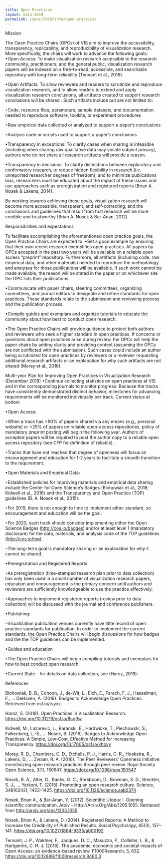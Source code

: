 ```yaml
---
title: Open Practices
layout: main-2019
permalink: /year/2019/info/open-practices
---
```



Mission

The Open Practice Chairs (OPCs) of VIS aim to improve the accessibility, transparency, replicability, and reproducibility of visualization research. More specifically, the chairs will work to advance the following goals:
•Open Access: To make visualization research accessible to the research community, practitioners, and the general public, visualization research papers will be indexed on a free-to-read, accessible, and searchable repository with long-term reliability (Tennant et al., 2016).


•Open Artifacts: To allow reviewers and readers to scrutinize and reproduce visualization research, and to allow readers to extend and apply visualization research conclusions, all artifacts created to support research conclusions will be shared . Such artifacts include but are not limited to: 


◦Code, resource files, parameters, sample datasets, and documentation needed to reproduce software, toolkits, or experiment procedures


◦Raw empirical data collected or analyzed to support a paper’s conclusions


◦Analysis code or scripts used to support a paper’s conclusions


•Transparency in exceptions: To clarify cases when sharing is infeasible (including when sharing raw qualitative data may violate subject privacy), authors who do not share all research artifacts will provide a reason.


•Transparency in decisions: To clarify distinctions between exploratory and confirmatory research, to reduce hidden flexibility in research (i.e. unreported researcher degrees of freedom), and to minimize publications bias, researchers must be educated about the impact of these issues and use approaches such as preregistration and registered reports (Brian A. Nosek & Lakens, 2014).




By working towards achieving these goals, visualization research will become more accessible, transparent, and self-correcting, and the conclusions and guidelines that result from that research will be more credible and trustworthy (Brian A. Nosek & Bar-Anan, 2012).


Responsibilities and expectations

To facilitate accomplishing the aforementioned open practice goals, the Open Practice Chairs are expected to:
•Set a good example by ensuring that their own recent research exemplifies open practices. All papers by OPCs accepted in the past two years will be available on a reliable open access “preprint” repository. Furthermore, all artifacts (including code, raw empirical data, and other materials) needed to reproduce the methodology and analyses for those publications will be available. If such work cannot be made available, the reason will be stated in the paper or on whichever site the OPC lists their publications.


•Communicate with paper chairs, steering committees, organizing committees, and journal editors to designate and refine standards for open practices. These standards relate to the submission and reviewing process and the publication process.


•Compile guides and exemplars and organize tutorials to educate the community about how best to conduct open research.


•The Open Practice Chairs will provide guidance to protect both authors and reviewers who seek a higher standard in open practices. If concerns or questions about open practices arise during review, the OPCs will help the paper chairs by adding clarity and providing context (assuming the OPCs are not conflicted with the submission). Such cases could include an author being scrutinized for open practices by reviewers or a reviewer requesting additional research artifacts or an explanation for why such artifacts are not shared (Morey et al., 2016).



Multi-year Plan for Improving Open Practices in Visualization Research (December 2018)
•Continue collecting statistics on open practices at VIS and in the corresponding journals to monitor progress. Because the tracks have consistently demonstrated distinct behavior, milestones for advancing requirements will be monitored individually per track. Current status at bottom


•Open Access:


◦When a track has >90% of papers shared via any means (e.g., personal website) or >25% of papers on reliable open-access repositories, policy of mandatory preprint posting will begin the following year. Authors of accepted papers will be required to post the author copy to a reliable open access repository (see CFP for definition of reliable).


◦Tracks that have not reached that degree of openness will focus on encouragement and education for 1-2 years to facilitate a smooth transition to the requirement.


•Open Materials and Empirical Data:


◦Established policies for improving materials and empirical data sharing include the Center for Open Science’s Badges (Blohowiak et al., 2018; Kidwell et al., 2016) and the Transparency and Open Practice (TOP) guidelines (B. A. Nosek et al., 2015).


◦For 2019, there is not enough to time to implement either standard, so encouragement and education will be the goal.


◦For 2020, each track should consider implementing either the Open Science Badges (http://cos.io/badges) and/or at least level 1 (mandatory disclosure) for the data, materials, and analysis code of the TOP guidelines (http://cos.io/top).


◦The long-term goal is mandatory sharing or an explanation for why it cannot be shared.


•Preregistration and Registered Reports:


◦As preregistration (time-stamped research plan prior to data collection) has only been used in a small number of visualization research papers, education and encouragement is the primary concern until authors and reviewers are sufficiently knowledgeable to use the practice effectively.


◦Approaches to implement registered reports (review prior to data collection) will be discussed with the journal and conference publishers.


•Publishing:


◦Visualization publication venues currently have little record of open practice standards for publication. In order to implement the current standards, the Open Practice Chairs will begin discussions for how badges and the the TOP guidelines can be implemented.


•Guides and education


◦The Open Practice Chairs will begin compiling tutorials and exemplars for how to best conduct open research.


•Current State - for details on data collection, see (Haroz, 2018):









References

Blohowiak, B. B., Cohoon, J., de-Wit, L., Eich, E., Farach, F. J., Hasselman, F., … DeHaven, A. (2018). Badges to Acknowledge Open Practices. Retrieved from osf.io/tvyxz

Haroz, S. (2018). Open Practices in Visualization Research. https://doi.org/10.31219/osf.io/8ag3w

Kidwell, M., Lazarevic, L., Baranski, E., Hardwicke, T., Piechowski, S., Falkenberg, L.-S., … Nosek, B. (2016). Badges to Acknowledge Open Practices: A Simple, Low-Cost, Effective Method for Increasing Transparency. https://doi.org/10.17605/osf.io/khbvy

Morey, R. D., Chambers, C. D., Etchells, P. J., Harris, C. R., Hoekstra, R., Lakens, D., … Zwaan, R. A. (2016). The Peer Reviewers’ Openness Initiative: incentivizing open research practices through peer review. Royal Society Open Science, 3(1), 150547. https://doi.org/10.1098/rsos.150547

Nosek, B. A., Alter, G., Banks, G. C., Borsboom, D., Bowman, S. D., Breckler, S. J., … Yarkoni, T. (2015). Promoting an open research culture. Science, 348(6242), 1422–1425. https://doi.org/10.1126/science.aab2374

Nosek, Brian A., & Bar-Anan, Y. (2012). Scientific Utopia: I. Opening scientific communication. Arxiv - Http://Arxiv.Org/Abs/1205.1055. Retrieved from http://arxiv.org/abs/1205.1055

Nosek, Brian A., & Lakens, D. (2014). Registered Reports: A Method to Increase the Credibility of Published Results. Social Psychology, 45(3), 137–141. https://doi.org/10.1027/1864-9335/a000192

Tennant, J. P., Waldner, F., Jacques, D. C., Masuzzo, P., Collister, L. B., & Hartgerink, C. H. J. (2016). The academic, economic and societal impacts of Open Access: an evidence-based review. F1000Research, 5, 632. https://doi.org/10.12688/f1000research.8460.3

